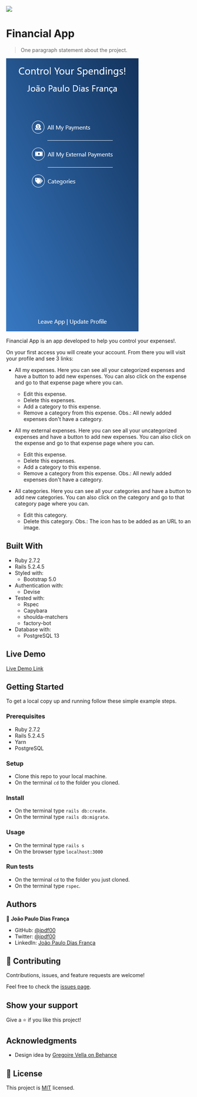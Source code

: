 ![](https://img.shields.io/badge/Microverse-blueviolet)

# Financial App

> One paragraph statement about the project.

![screenshot](./app/assets/images/app_screenshot.png)

Financial App is an app developed to help you control your expenses!.

On your first access you will create your account.
From there you will visit your profile and see 3 links:

- All my expenses.
  Here you can see all your categorized expenses and have a button to add new expenses.
  You can also click on the expense and go to that expense page where you can.
    - Edit this expense.
    - Delete this expenses.
    - Add a category to this expense.
    - Remove a category from this expense.
  Obs.: All newly added expenses don't have a category.

- All my external expenses.
  Here you can see all your uncategorized expenses and have a button to add new expenses.
  You can also click on the expense and go to that expense page where you can.
    - Edit this expense.
    - Delete this expenses.
    - Add a category to this expense.
    - Remove a category from this expense.
  Obs.: All newly added expenses don't have a category.

- All categories.
  Here you can see all your categories and have a button to add new categories.
  You can also click on the category and go to that category page where you can.
    - Edit this category.
    - Delete this category.
  Obs.: The icon has to be added as an URL to an image.


## Built With

- Ruby 2.7.2
- Rails 5.2.4.5
- Styled with:
  - Bootstrap 5.0
- Authentication with:
  - Devise
- Tested with:
  - Rspec
  - Capybara
  - shoulda-matchers
  - factory-bot
- Database with:
  - PostgreSQL 13

## Live Demo

[Live Demo Link](https://livedemo.com)


## Getting Started

To get a local copy up and running follow these simple example steps.

### Prerequisites

- Ruby 2.7.2
- Rails 5.2.4.5
- Yarn
- PostgreSQL

### Setup

- Clone this repo to your local machine.
- On the terminal `cd` to the folder you cloned.

### Install

- On the terminal type `rails db:create`.
- On the terminal type `rails db:migrate`.

### Usage

- On the terminal type `rails s`
- On the browser type `localhost:3000`

### Run tests

- On the terminal `cd` to the folder you just cloned.
- On the terminal type `rspec`.

## Authors

👤 **João Paulo Dias França**

- GitHub: [@jpdf00](https://github.com/jpdf00)
- Twitter: [@jpdf00](https://twitter.com/jpdf00)
- LinkedIn: [João Paulo Dias França](https://www.linkedin.com/in/jpdf00/)

## 🤝 Contributing

Contributions, issues, and feature requests are welcome!

Feel free to check the [issues page](https://github.com/jpdf00/financial-app/issues).

## Show your support

Give a ⭐️ if you like this project!

## Acknowledgments

- Design idea by [Gregoire Vella on Behance](https://www.behance.net/gallery/19759151/Snapscan-iOs-design-and-branding?tracking_source=)

## 📝 License

This project is [MIT](./LICENSE) licensed.
